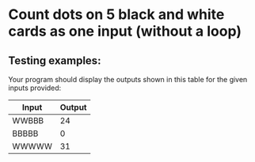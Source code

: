 # Count dots on 5 black and white cards as one input (without a loop)

## Testing examples:

Your program should display the outputs shown in this table for the given inputs provided:

| Input | Output |
| ----- | ------ |
| WWBBB | 24     |
| BBBBB | 0      |
| WWWWW | 31     |
